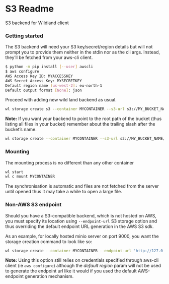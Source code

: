 # S3 Readme
S3 backend for Wildland client

### Getting started

The S3 backend will need your S3 key/secret/region details but will not prompt you to provide them neither in the stdin nor as the cli args. Instead, they’ll be fetched from your aws-cli client. 

```bash
$ python -m pip install [--user] awscli
$ aws configure
AWS Access Key ID: MYACCESSKEY
AWS Secret Access Key: MYSECRETKEY
Default region name [us-west-2]: eu-north-1
Default output format [None]: json
```

Proceed with adding  new wild land backend as usual.

```bash
wl storage create s3 --container MYCONTAINER --s3-url s3://MY_BUCKET_NAME/PATH
```

**Note:** If you want your backend to point to the root path of the bucket (thus listing all files in your bucket) remember about the trailing slash after the bucket’s name.

```bash
wl storage create --container MYCONTAINER --s3-url s3://MY_BUCKET_NAME/ # <--- (trailing slash)
```

### Mounting

The mounting process is no different than any other container

```bash
wl start
wl c mount MYCONTAINER
```

The synchronisation is automatic and files are not fetched from the server until opened thus it may take a while to open a large file.

### Non-AWS S3 endpoint

Should you have a S3-compatible backend, which is not hosted on AWS, you must specify its location using `--endpoint-url` S3 storage option and thus overriding the default endpoint URL generation in the AWS S3 sdk.

As an example, for locally hosted minio server on port 9000, you want the storage creation command to look like so:

```bash
wl storage create --container MYCONTAINER --endpoint-url 'http://127.0.0.1:9000' --s3-url s3://MY_BUCKET_NAME/
```

**Note:** Using this option still relies on credentials specified through aws-cli client (ie `aws configure`) although the _default region_ param will not be used to generate the endpoint url like it would if you used the default AWS-endpoint generation mechanism.
